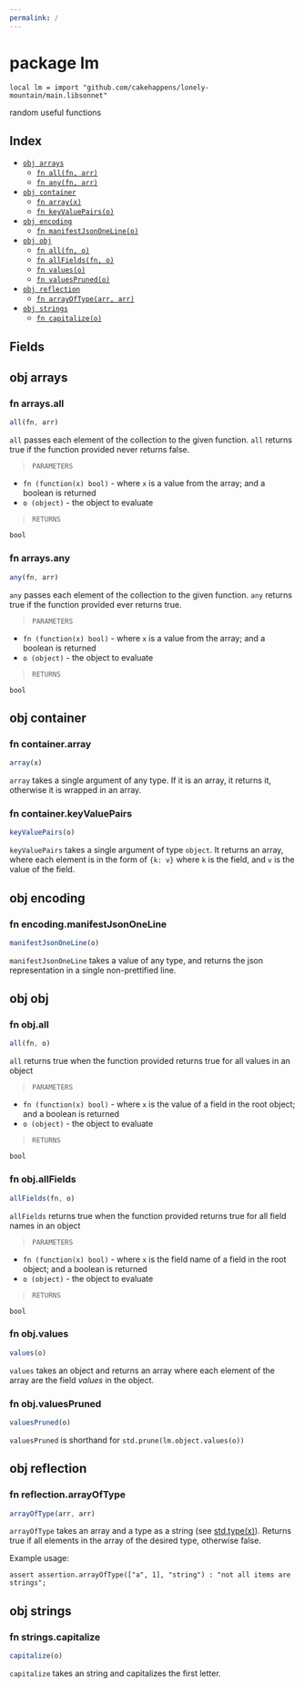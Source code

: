 ```yaml
---
permalink: /
---
```


# package lm

```jsonnet
local lm = import "github.com/cakehappens/lonely-mountain/main.libsonnet"
```

random useful functions

## Index

* [`obj arrays`](#obj-arrays)
  * [`fn all(fn, arr)`](#fn-arraysall)
  * [`fn any(fn, arr)`](#fn-arraysany)
* [`obj container`](#obj-container)
  * [`fn array(x)`](#fn-containerarray)
  * [`fn keyValuePairs(o)`](#fn-containerkeyvaluepairs)
* [`obj encoding`](#obj-encoding)
  * [`fn manifestJsonOneLine(o)`](#fn-encodingmanifestjsononeline)
* [`obj obj`](#obj-obj)
  * [`fn all(fn, o)`](#fn-objall)
  * [`fn allFields(fn, o)`](#fn-objallfields)
  * [`fn values(o)`](#fn-objvalues)
  * [`fn valuesPruned(o)`](#fn-objvaluespruned)
* [`obj reflection`](#obj-reflection)
  * [`fn arrayOfType(arr, arr)`](#fn-reflectionarrayoftype)
* [`obj strings`](#obj-strings)
  * [`fn capitalize(o)`](#fn-stringscapitalize)

## Fields

## obj arrays



### fn arrays.all

```ts
all(fn, arr)
```

`all` passes each element of the collection to the given function.
`all` returns true if the function provided never returns false.

> `PARAMETERS`

* `fn (function(x) bool)` - where `x` is a value from the array; and a boolean is returned
* `o (object)` - the object to evaluate

> `RETURNS`

`bool`


### fn arrays.any

```ts
any(fn, arr)
```

`any` passes each element of the collection to the given function.
`any` returns true if the function provided ever returns true.

> `PARAMETERS`

* `fn (function(x) bool)` - where `x` is a value from the array; and a boolean is returned
* `o (object)` - the object to evaluate

> `RETURNS`

`bool`


## obj container



### fn container.array

```ts
array(x)
```

`array` takes a single argument of any type.
If it is an array, it returns it, otherwise it is wrapped in an array.


### fn container.keyValuePairs

```ts
keyValuePairs(o)
```

`keyValuePairs` takes a single argument of type `object`.
It returns an array, where each element is in the form of `{k: v}` where `k` is the field, and `v` is the value of the field.


## obj encoding



### fn encoding.manifestJsonOneLine

```ts
manifestJsonOneLine(o)
```

`manifestJsonOneLine` takes a value of any type, and returns the json representation in a single non-prettified line.


## obj obj



### fn obj.all

```ts
all(fn, o)
```

`all` returns true when the function provided returns true for all values in an object

> `PARAMETERS`

* `fn (function(x) bool)` - where `x` is the value of a field in the root object; and a boolean is returned
* `o (object)` - the object to evaluate

> `RETURNS`

`bool`


### fn obj.allFields

```ts
allFields(fn, o)
```

`allFields` returns true when the function provided returns true for all field names in an object

> `PARAMETERS`

* `fn (function(x) bool)` - where `x` is the field name of a field in the root object; and a boolean is returned
* `o (object)` - the object to evaluate

> `RETURNS`

`bool`


### fn obj.values

```ts
values(o)
```

`values` takes an object and returns an array where each element of the array are the field _values_ in the object.


### fn obj.valuesPruned

```ts
valuesPruned(o)
```

`valuesPruned` is shorthand for `std.prune(lm.object.values(o))`


## obj reflection



### fn reflection.arrayOfType

```ts
arrayOfType(arr, arr)
```

`arrayOfType` takes an array and a type as a string (see [std.type(x)](https://jsonnet.org/ref/stdlib.html)).
Returns true if all elements in the array of the desired type, otherwise false.

Example usage: 

```jsonnet
assert assertion.arrayOfType(["a", 1], "string") : "not all items are strings";
```


## obj strings



### fn strings.capitalize

```ts
capitalize(o)
```

`capitalize` takes an string and capitalizes the first letter.
